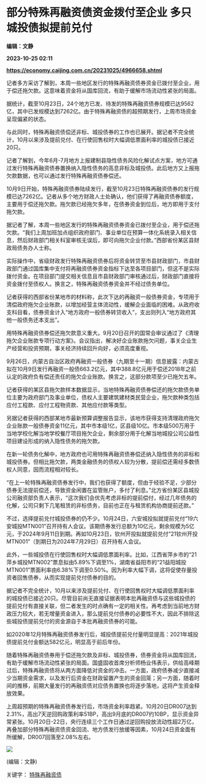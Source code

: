 # 部分特殊再融资债资金拨付至企业 多只城投债拟提前兑付
**编辑：文静**

**2023-10-25 02:11**

**https://economy.caijing.com.cn/20231025/4966658.shtml**

记者多方采访了解到，本周一些地区发行的特殊再融资债券资金已拨付至企业，用于偿还拖欠款。这意味着资金将从国库回流，有助于缓解市场流动性紧张的局面。

据统计，截至10月23日，24个地方已发、待发的特殊再融资债券规模已达9562亿，其中已发规模达到7262亿。由于特殊再融资债的超预期发行，上周市场资金呈现偏紧的状态。

与此同时，特殊再融资债偿还非标、城投债券的工作也已展开。据记者不完全统计，10月以来涉及提前兑付、在行使回售权时大幅调低票面利率的城投债已接近20只。

记者了解到，今年6月-7月地方上报建制县隐性债务风险化解试点方案，地方可通过发行特殊再融资债券置换纳入隐性债务的高息非标及城投债。此后地方又上报拖欠款数据，也可以通过发行特殊再融资债券偿还。

10月9日开始，特殊再融资债券陆续发行，截至10月23日特殊再融资债券的发行规模已达7262亿。记者从多个地方财政人士处确认，他们获得了再融资债券额度，主要用于偿还拖欠款。拖欠款已经拖欠多年，在债券资金到位后，地方即用于支付拖欠款。

据记者了解，本周一些地区发行的特殊再融资债券资金已拨付至企业，用于偿还拖欠款。“我们上周加班加点组织政府部门、事业单位在预算一体化系统录入相关信息，然后财政部门相关科室审核无误后，即可向拖欠企业付款。”西部省份某区县财政局债务办人士称。

实际操作中，省级财政发行特殊再融资债券后将资金转贷至市县财政部门，市县财政部门通过国库集中支付将再融资债券资金指标下达至各项目部门，但这不是实际拨付资金。在项目部门提交相关信息且市县财政部门审核通过后，财政部门直接将资金拨付至债权人。换言之，特殊再融资债券资金并不经过债务单位。

记者获得的西部省份某地市的材料称，此次下达的再融资一般债券资金，专项用于清偿政府拖欠企业账款，以增加经营主体流动性，缓解企业面临的困难。从政府收支科目看，债券资金计入“地方政府一般债券转贷收入”，支出则列入“地方政府其他一般债务还本支出”。

用特殊再融资债券偿还拖欠款意义重大。9月20日召开的国常会审议通过了《清理拖欠企业账款专项行动方案》。会议指出，解决好企业账款拖欠问题，事关企业生产经营和投资预期，事关经济持续回升向好，必须高度重视。

9月26日，内蒙古自治区政府再融资一般债券（九期至十一期）信息披露：内蒙古拟在10月9日发行再融资一般债663.2亿元，其中388.8亿元用于偿还2018年之前认定的政府负有偿还责任的拖欠企业账款。换言之，这部分款项至少已拖欠五年。

记者获得的某区县拖欠款样本数据显示，当地特殊再融资债券偿还的拖欠款债务单位主要为政府部门及事业单位，债权人主要建筑建材类民营企业，拖欠款种类包括应付工程款、应付工程物资款、其他应付款等类型。

另据记者获得的西部某地市最新预算调整报告显示，该地市获得支持清理政府拖欠企业账款一般债券资金11亿元，其中市本级1亿，区县级10亿。市本级500万用于当地学校化解当地学校餐厅项目拖欠企业，剩余部分用于化解当地城投公司公益性项目建设形成的纳入隐性债务的拖欠款。

在新一轮债务化解中，地方政府也可用特殊再融资债券偿还纳入隐性债务的非标和城投债券。但相比拖欠款，两类金融债务的债权人较为分散，提前偿还需经多数债权人同意，因而流程相对较长。

“在上一轮特殊再融资债券发行中，我们也获得了额度，但由于经验不足，少部分债券无法提前偿还，导致资金闲置在监管账户，多付了利息。”北方省份某区县城投公司融资部负责人表示，“这次我们会优先考虑非标的提前偿付，经过几年债务的化解，公司只剩下几笔租赁的非标债务，目前也正在与租赁机构协商提前还款。”

不过，选择提前兑付城投债券的仍不少。10月24日，六安城投拟就提前兑付“19六安城投MTN001”召开持有人会议。该期债券发行总额为10亿元，剩余规模为5亿元，于2024年9月11日到期。再如10月23日，钦州开投拟就提前兑付“21钦州开投MTN001”（到期日为2024年7月29日）召开持有人会议。

此外，一些城投债在行使回售权时大幅调低票面利率。比如，江西省萍乡市的“21萍乡城投MTN002”票息拟由5.89%下调至1%，湖南省益阳市的“21益阳城投MTN001”票面利率由6.38%下调至0.50%。因为利率大幅下调，这将促使存量投资者回售债券，从而实现提前兑付债券的目的。

据记者不完全统计，10月以来涉及提前兑付、在行使回售权时大幅调低票面利率的城投债已接近20只。尽管目前尚无直接证据表明本批再融资债与这些城投债的提前兑付有直接关联，但二者发生的时点确有一定的相关性。再考虑到当前地方财政压力较大，若无增量资金进入，那么提前兑付债券的必要性不大，因此不排除这些城投债提前兑付的资金源自于本批再融资债券的可能。

如2020年12月特殊再融资债券发行后，城投债提前兑付量明显提高：2021年城投债提前兑付金额达582亿元，明显高于前后年份。

随着特殊再融资债券用于偿还拖欠款及非标、城投债券，债券资金将从国库回流，有助于缓解市场流动性紧张的局面。国盛固收首席分析师杨业伟表示，供给高峰期过后，特殊再融资债将从两方面降低对资金的冲击。一方面，政府债券减少直接减少当期资金需求，以及发行后资金在财政留置产生的资金回笼；另一方面，随着时间的推移，前期大量发行的再融资债对应债务置换也将逐步落地，这将产生资金释放效果。

上周超预期的特殊再融资债券发行后，市场资金利率趋紧。10月20日DR007达到2.31%，高出7天逆回购政策利率51BP，高出9月底的DR007约10BP，显示资金异常紧张。10月20日-22日，央行连续三个工作日通过逆回购投放流动性超2万亿，再叠加部分特殊再融资债资金回流、地方债发行放缓等因素，10月24日资金面有所缓解，DR007回落至2.08%左右。

![](https://tx1.cdn.caijing.com.cn/2014-03-27/114048455.jpg)

(编辑：文静)

关键字： [特殊再融资债](https://app.caijing.com.cn/tags.php?tag=%E7%89%B9%E6%AE%8A%E5%86%8D%E8%9E%8D%E8%B5%84%E5%80%BA "特殊再融资债")